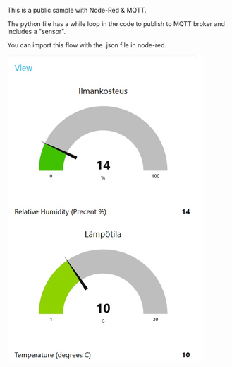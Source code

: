 This is a public sample with Node-Red & MQTT.

The python file has a while loop in the code to publish to MQTT broker and includes a "sensor".

You can import this flow with the .json file in node-red.




![Alt text](Sample1.png "Sample")